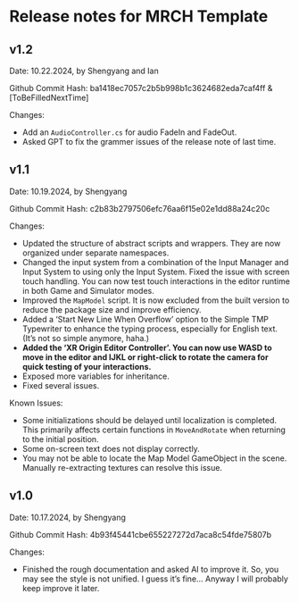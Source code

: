 # Release notes for MRCH Template

## v1.2

Date: 10.22.2024, by Shengyang and Ian

Github Commit Hash: ba1418ec7057c2b5b998b1c3624682eda7caf4ff & [ToBeFilledNextTime]

Changes: 

* Add an `AudioController.cs` for audio FadeIn and FadeOut.
* Asked GPT to fix the grammer issues of the release note of last time.

## v1.1

Date: 10.19.2024, by Shengyang

Github Commit Hash: c2b83b2797506efc76aa6f15e02e1dd88a24c20c

Changes:

* Updated the structure of abstract scripts and wrappers. They are now organized under separate namespaces.
* Changed the input system from a combination of the Input Manager and Input System to using only the Input System. Fixed the issue with screen touch handling. You can now test touch interactions in the editor runtime in both Game and Simulator modes.
* Improved the `MapModel` script. It is now excluded from the built version to reduce the package size and improve efficiency.
* Added a ‘Start New Line When Overflow’ option to the Simple TMP Typewriter to enhance the typing process, especially for English text. (It’s not so simple anymore, haha.)
* **Added the ‘XR Origin Editor Controller’. You can now use WASD to move in the editor and IJKL or right-click to rotate the camera for quick testing of your interactions.**
* Exposed more variables for inheritance.
* Fixed several issues.

Known Issues:

* Some initializations should be delayed until localization is completed. This primarily affects certain functions in `MoveAndRotate` when returning to the initial position.
* Some on-screen text does not display correctly.
* You may not be able to locate the Map Model GameObject in the scene. Manually re-extracting textures can resolve this issue.

## v1.0

Date: 10.17.2024, by Shengyang

Github Commit Hash: 4b93f45441cbe655227272d7aca8c54fde75807b

Changes: 

* Finished the rough documentation and asked AI to improve it. So, you may see the style is not unified. I guess it’s fine... Anyway I will probably keep improve it later.